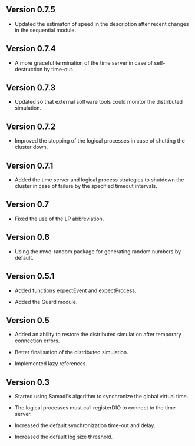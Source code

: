 
Version 0.7.5
-----

* Updated the estimaton of speed in the description after recent changes in the sequential module.

Version 0.7.4
-----

* A more graceful termination of the time server in case of self-destruction by time-out.

Version 0.7.3
-----

* Updated so that external software tools could monitor the distributed simulation.

Version 0.7.2
-----

* Improved the stopping of the logical processes in case of shutting the cluster down.

Version 0.7.1
-----

* Added the time server and logical process strategies to shutdown the cluster
  in case of failure by the specified timeout intervals.

Version 0.7
-----

* Fixed the use of the LP abbreviation.

Version 0.6
-----

* Using the mwc-random package for generating random numbers by default.

Version 0.5.1
-----

* Added functions expectEvent and expectProcess.

* Added the Guard module.

Version 0.5
-----

* Added an ability to restore the distributed simulation after temporary connection errors.

* Better finalisation of the distributed simulation.

* Implemented lazy references.

Version 0.3
-----

* Started using Samadi's algorithm to synchronize the global virtual time.

* The logical processes must call registerDIO to connect to the time server.

* Increased the default synchronization time-out and delay.

* Increased the default log size threshold.
